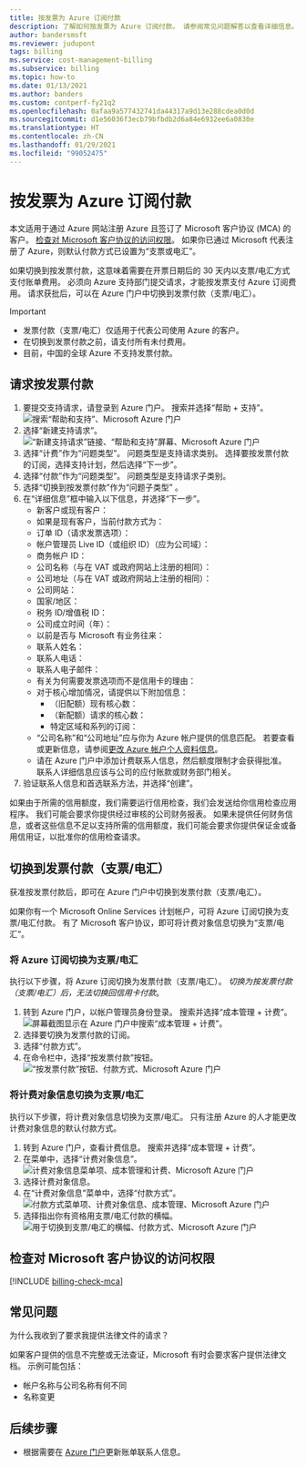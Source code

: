 ```yaml
---
title: 按发票为 Azure 订阅付款
description: 了解如何按发票为 Azure 订阅付款。 请参阅常见问题解答以查看详细信息。
author: bandersmsft
ms.reviewer: judupont
tags: billing
ms.service: cost-management-billing
ms.subservice: billing
ms.topic: how-to
ms.date: 01/13/2021
ms.author: banders
ms.custom: contperf-fy21q2
ms.openlocfilehash: 0afaa9a577432741da44317a9d13e288cdea0d0d
ms.sourcegitcommit: d1e56036f3ecb79bfbdb2d6a84e6932ee6a0830e
ms.translationtype: HT
ms.contentlocale: zh-CN
ms.lasthandoff: 01/29/2021
ms.locfileid: "99052475"
---
```

# <a name="pay-for-your-azure-subscription-by-invoice"></a>按发票为 Azure 订阅付款

本文适用于通过 Azure 网站注册 Azure 且签订了 Microsoft 客户协议 (MCA) 的客户。 [检查对 Microsoft 客户协议的访问权限](#check-access-to-a-microsoft-customer-agreement)。 如果你已通过 Microsoft 代表注册了 Azure，则默认付款方式已设置为“支票或电汇”。

如果切换到按发票付款，这意味着需要在开票日期后的 30 天内以支票/电汇方式支付账单费用。 必须向 Azure 支持部门提交请求，才能按发票支付 Azure 订阅费用。 请求获批后，可以在 Azure 门户中切换到发票付款（支票/电汇）。

> [!IMPORTANT]
> * 发票付款（支票/电汇）仅适用于代表公司使用 Azure 的客户。
> * 在切换到发票付款之前，请支付所有未付费用。
> * 目前，中国的全球 Azure 不支持发票付款。

## <a name="request-to-pay-by-invoice"></a>请求按发票付款

1. 要提交支持请求，请登录到 Azure 门户。 搜索并选择“帮助 + 支持”。  
    ![搜索“帮助和支持”、Microsoft Azure 门户](./media/pay-by-invoice/search-for-help-and-support.png)
1. 选择“新建支持请求”。  
    ![“新建支持请求”链接、“帮助和支持”屏幕、Microsoft Azure 门户](./media/pay-by-invoice/help-and-support.png)
1. 选择“计费”作为“问题类型”。  问题类型是支持请求类别。 选择要按发票付款的订阅，选择支持计划，然后选择“下一步”。
1. 选择“付款”作为“问题类型”。  问题类型是支持请求子类别。
1. 选择“切换到按发票付款”作为“问题子类型” 。
1. 在“详细信息”框中输入以下信息，并选择“下一步”。
    - 新客户或现有客户：
    - 如果是现有客户，当前付款方式为：
    - 订单 ID（请求发票选项）：
    - 帐户管理员 Live ID（或组织 ID）（应为公司域）：
    - 商务帐户 ID：
    - 公司名称（与在 VAT 或政府网站上注册的相同）：
    - 公司地址（与在 VAT 或政府网站上注册的相同）：
    - 公司网站：
    - 国家/地区：
    - 税务 ID/增值税 ID：
    - 公司成立时间（年）：
    - 以前是否与 Microsoft 有业务往来：
    - 联系人姓名：
    - 联系人电话：
    - 联系人电子邮件：
    - 有关为何需要发票选项而不是信用卡的理由：
    - 对于核心增加情况，请提供以下附加信息：
        - （旧配额）现有核心数：
        - （新配额）请求的核心数：
        - 特定区域和系列的订阅：
    - “公司名称”和“公司地址”应与你为 Azure 帐户提供的信息匹配。  若要查看或更新信息，请参阅[更改 Azure 帐户个人资料信息](change-azure-account-profile.md)。
    - 请在 Azure 门户中添加计费联系人信息，然后额度限制才会获得批准。 联系人详细信息应该与公司的应付账款或财务部门相关。
1. 验证联系人信息和首选联系方法，并选择“创建”。

如果由于所需的信用额度，我们需要运行信用检查，我们会发送给你信用检查应用程序。 我们可能会要求你提供经过审核的公司财务报表。 如果未提供任何财务信息，或者这些信息不足以支持所需的信用额度，我们可能会要求你提供保证金或备用信用证，以批准你的信用检查请求。

## <a name="switch-to-invoice-pay-checkwire-transfer"></a>切换到发票付款（支票/电汇）

获准按发票付款后，即可在 Azure 门户中切换到发票付款（支票/电汇）。

如果你有一个 Microsoft Online Services 计划帐户，可将 Azure 订阅切换为支票/电汇付款。 有了 Microsoft 客户协议，即可将计费对象信息切换为“支票/电汇”。

### <a name="switch-azure-subscription-to-checkwire-transfer"></a>将 Azure 订阅切换为支票/电汇

执行以下步骤，将 Azure 订阅切换为发票付款（支票/电汇）。 *切换为按发票付款（支票/电汇）后，无法切换回信用卡付款*。

1. 转到 Azure 门户，以帐户管理员身份登录。 搜索并选择“成本管理 + 计费”。  
    ![屏幕截图显示在 Azure 门户中搜索“成本管理 + 计费”。](./media/pay-by-invoice/search.png)
1. 选择要切换为发票付款的订阅。
1. 选择“付款方式”。
1. 在命令栏中，选择“按发票付款”按钮。  
    ![“按发票付款”按钮、付款方式、Microsoft Azure 门户](./media/pay-by-invoice/pay-by-invoice.png)

### <a name="switch-billing-profile-to-checkwire-transfer"></a>将计费对象信息切换为支票/电汇

执行以下步骤，将计费对象信息切换为支票/电汇。 只有注册 Azure 的人才能更改计费对象信息的默认付款方式。

1. 转到 Azure 门户，查看计费信息。 搜索并选择“成本管理 + 计费”。
1. 在菜单中，选择“计费对象信息”。  
    ![计费对象信息菜单项、成本管理和计费、Microsoft Azure 门户](./media/pay-by-invoice/billing-profile.png)
1. 选择计费对象信息。
1. 在“计费对象信息”菜单中，选择“付款方式”。  
   ![付款方式菜单项、计费对象信息、成本管理、Microsoft Azure 门户](./media/pay-by-invoice/billing-profile-payment-methods.png)
1. 选择指出你有资格用支票/电汇付款的横幅。  
    ![用于切换到支票/电汇的横幅、付款方式、Microsoft Azure 门户](./media/pay-by-invoice/customer-led-switch-to-invoice.png)

## <a name="check-access-to-a-microsoft-customer-agreement"></a>检查对 Microsoft 客户协议的访问权限
[!INCLUDE [billing-check-mca](../../../includes/billing-check-mca.md)]

## <a name="frequently-asked-questions"></a>常见问题

为什么我收到了要求我提供法律文件的请求？

如果客户提供的信息不完整或无法查证，Microsoft 有时会要求客户提供法律文档。 示例可能包括：

* 帐户名称与公司名称有何不同
* 名称变更

## <a name="next-steps"></a>后续步骤

* 根据需要在 [Azure 门户](https://portal.azure.com)更新账单联系人信息。